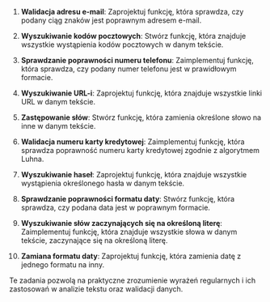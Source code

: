 1. **Walidacja adresu e-mail**: Zaprojektuj funkcję, która sprawdza, czy podany ciąg znaków jest poprawnym adresem e-mail.

2. **Wyszukiwanie kodów pocztowych**: Stwórz funkcję, która znajduje wszystkie wystąpienia kodów pocztowych w danym tekście.

3. **Sprawdzanie poprawności numeru telefonu**: Zaimplementuj funkcję, która sprawdza, czy podany numer telefonu jest w prawidłowym formacie.

4. **Wyszukiwanie URL-i**: Zaprojektuj funkcję, która znajduje wszystkie linki URL w danym tekście.

5. **Zastępowanie słów**: Stwórz funkcję, która zamienia określone słowo na inne w danym tekście.

6. **Walidacja numeru karty kredytowej**: Zaimplementuj funkcję, która sprawdza poprawność numeru karty kredytowej zgodnie z algorytmem Luhna.

7. **Wyszukiwanie haseł**: Zaprojektuj funkcję, która znajduje wszystkie wystąpienia określonego hasła w danym tekście.

8. **Sprawdzanie poprawności formatu daty**: Stwórz funkcję, która sprawdza, czy podana data jest w poprawnym formacie.

9. **Wyszukiwanie słów zaczynających się na określoną literę**: Zaimplementuj funkcję, która znajduje wszystkie słowa w danym tekście, zaczynające się na określoną literę.

10. **Zamiana formatu daty**: Zaprojektuj funkcję, która zamienia datę z jednego formatu na inny.

Te zadania pozwolą na praktyczne zrozumienie wyrażeń regularnych i ich zastosowań w analizie tekstu oraz walidacji danych.